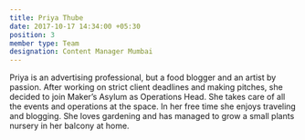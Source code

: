 ```yaml
---
title: Priya Thube
date: 2017-10-17 14:34:00 +05:30
position: 3
member type: Team
designation: Content Manager Mumbai
---
```


Priya is an advertising professional, but a food blogger and an artist by passion. After working on strict client deadlines and making pitches, she decided to join Maker’s Asylum as Operations Head. She takes care of all the events and operations at the space. In her free time she enjoys traveling and blogging. She loves gardening and has managed to grow a small plants nursery in her balcony at home.
